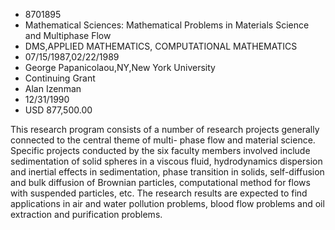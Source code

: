
* 8701895
* Mathematical Sciences: Mathematical Problems in Materials Science and Multiphase Flow
* DMS,APPLIED MATHEMATICS, COMPUTATIONAL MATHEMATICS
* 07/15/1987,02/22/1989
* George Papanicolaou,NY,New York University
* Continuing Grant
* Alan Izenman
* 12/31/1990
* USD 877,500.00

This research program consists of a number of research projects generally
connected to the central theme of multi- phase flow and material science.
Specific projects conducted by the six faculty members involved include
sedimentation of solid spheres in a viscous fluid, hydrodynamics dispersion and
inertial effects in sedimentation, phase transition in solids, self-diffusion
and bulk diffusion of Brownian particles, computational method for flows with
suspended particles, etc. The research results are expected to find applications
in air and water pollution problems, blood flow problems and oil extraction and
purification problems.
